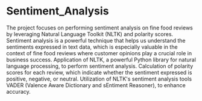 # Sentiment_Analysis

The project focuses on performing sentiment analysis on fine food reviews by leveraging Natural Language Toolkit (NLTK) and polarity scores. Sentiment analysis is a powerful technique that helps us understand the sentiments expressed in text data, which is especially valuable in the context of fine food reviews where customer opinions play a crucial role in business success.
Application of NLTK, a powerful Python library for natural language processing, to perform sentiment analysis.
Calculation of polarity scores for each review, which indicate whether the sentiment expressed is positive, negative, or neutral.
Utilization of NLTK's sentiment analysis tools VADER (Valence Aware Dictionary and sEntiment Reasoner), to enhance accuracy.
